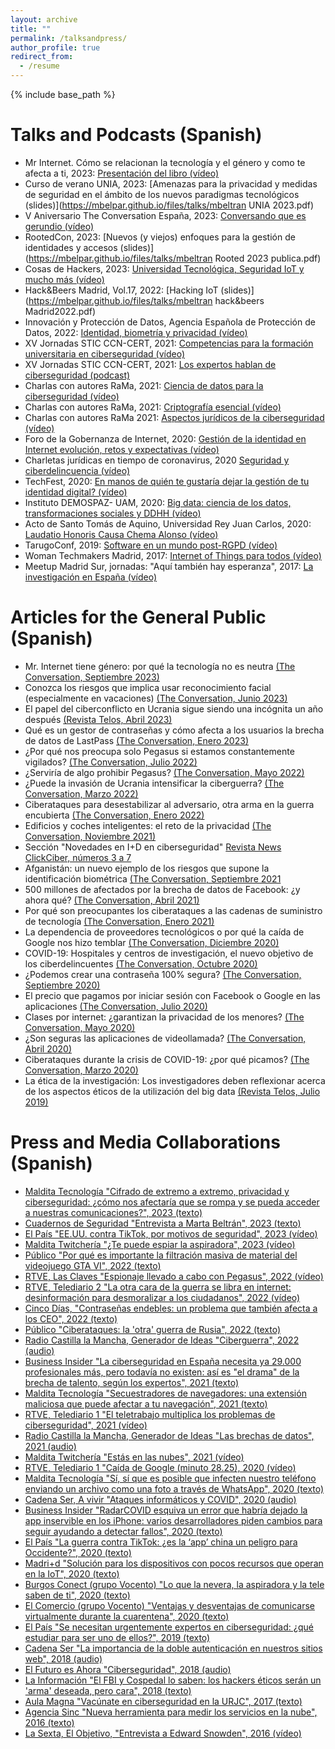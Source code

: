 ```yaml
---
layout: archive
title: ""
permalink: /talksandpress/
author_profile: true
redirect_from:
  - /resume
---
```


{% include base_path %}

Talks and Podcasts (Spanish)
======
- Mr Internet. Cómo se relacionan la tecnología y el género y como te afecta a ti, 2023:  [Presentación del libro (vídeo)](https://www.youtube.com/watch?v=gOZfw7hb7Ek)
- Curso de verano UNIA, 2023: [Amenazas para la privacidad y medidas de seguridad en el ámbito de los nuevos paradigmas tecnológicos (slides)](https://mbelpar.github.io/files/talks/mbeltran UNIA 2023.pdf)
- V Aniversario The Conversation España, 2023:  [Conversando que es gerundio (vídeo)](https://www.youtube.com/watch?v=yicJi6xqrCA)
- RootedCon, 2023: [Nuevos (y viejos) enfoques para la gestión de identidades y accesos (slides)](https://mbelpar.github.io/files/talks/mbeltran Rooted 2023 publica.pdf)
- Cosas de Hackers, 2023: [Universidad Tecnológica, Seguridad IoT y mucho más (vídeo)](https://www.youtube.com/watch?v=-VKP93MvxfA&t=1218s)
- Hack&Beers Madrid, Vol.17, 2022: [Hacking IoT (slides)](https://mbelpar.github.io/files/talks/mbeltran hack&beers Madrid2022.pdf)
- Innovación y Protección de Datos, Agencia Española de Protección de Datos, 2022: [Identidad, biometría y privacidad (vídeo)](https://www.youtube.com/watch?v=SQPZTem5um4&t=1010s)
- XV Jornadas STIC CCN-CERT, 2021: [Competencias para la formación universitaria en ciberseguridad (vídeo)](https://www.youtube.com/watch?v=mUwwpk_OsMY&list=PLIZWmGs0YDodIdpuubVCF_ivsNrd-VmmT&index=21)
- XV Jornadas STIC CCN-CERT, 2021: [Los expertos hablan de ciberseguridad (podcast)](https://www.youtube.com/watch?v=kjm_nn-fRD0&t=13s)
- Charlas con autores RaMa, 2021: [Ciencia de datos para la ciberseguridad (vídeo)](https://www.youtube.com/watch?v=FV0qG-asz-U&list=PL22MZPfNsT7GHJxPczjsfrs1UkWMymBtI&index=2)
- Charlas con autores RaMa, 2021: [Criptografía esencial (vídeo)](https://www.youtube.com/watch?v=3gW3-PXoWXo&list=PL22MZPfNsT7GHJxPczjsfrs1UkWMymBtI&index=3)
- Charlas con autores RaMa 2021: [Aspectos jurídicos de la ciberseguridad (vídeo)](https://www.youtube.com/watch?v=e9tDS7TNPFg&list=PL22MZPfNsT7GHJxPczjsfrs1UkWMymBtI&index=1)
- Foro de la Gobernanza de Internet, 2020: [Gestión de la identidad en Internet evolución, retos y expectativas (vídeo)](https://www.youtube.com/watch?v=Dhiiqm578CE&list=PLPF_vM881AyuKPzPnfOQ2VhcyVhGhZWhB)
- Charletas jurídicas en tiempo de coronavirus, 2020 [Seguridad y ciberdelincuencia (vídeo)](https://www.youtube.com/watch?v=JedNZ7Ji3Ms&t=12s)
- TechFest, 2020: [En manos de quién te gustaría dejar la gestión de tu identidad digital? (vídeo)](https://www.youtube.com/watch?v=wkmT-mHgV2Q)
- Instituto DEMOSPAZ- UAM, 2020: [Big data: ciencia de los datos, transformaciones sociales y DDHH (vídeo)](https://www.youtube.com/watch?v=uAT4eEny1io&t=961s)
- Acto de Santo Tomás de Aquino, Universidad Rey Juan Carlos, 2020: [Laudatio Honoris Causa Chema Alonso (vídeo)](https://tv.urjc.es/video/5e303819d68b1477738b4fb5)
- TarugoConf, 2019: [Software en un mundo post-RGPD (vídeo)](https://vimeo.com/401845152)
- Woman Techmakers Madrid, 2017: [Internet of Things para todos (vídeo)](https://www.youtube.com/watch?v=Fo1N9gD2qy0&t=2073s) 
- Meetup Madrid Sur, jornadas: "Aquí también hay esperanza", 2017: [La investigación en España (vídeo)](https://www.youtube.com/results?search_query=marta+beltran)


Articles for the General Public (Spanish)
======
- Mr. Internet tiene género: por qué la tecnología no es neutra [(The Conversation, Septiembre 2023)](https://theconversation.com/mr-internet-tiene-genero-por-que-la-tecnologia-no-es-neutra-214012)
- Conozca los riesgos que implica usar reconocimiento facial (especialmente en vacaciones) [(The Conversation, Junio 2023)](https://theconversation.com/conozca-los-riesgos-que-implica-usar-reconocimiento-facial-especialmente-en-vacaciones-207764)
- El papel del ciberconflicto en Ucrania sigue siendo una incógnita un año después [(Revista Telos, Abril 2023)](https://telos.fundaciontelefonica.com/el-papel-del-ciberconflicto-en-ucrania-sigue-siendo-una-incognita-un-ano-despues/)
- Qué es un gestor de contraseñas y cómo afecta a los usuarios la brecha de datos de LastPass [(The Conversation, Enero 2023)](https://theconversation.com/que-es-un-gestor-de-contrasenas-y-como-afecta-a-los-usuarios-la-brecha-de-datos-de-lastpass-197582)
- ¿Por qué nos preocupa solo Pegasus si estamos constantemente vigilados? [(The Conversation, Julio 2022)](https://theconversation.com/por-que-nos-preocupa-solo-pegasus-si-estamos-constantemente-vigilados-184872)
- ¿Serviría de algo prohibir Pegasus? [(The Conversation, Mayo 2022)](https://theconversation.com/serviria-de-algo-prohibir-pegasus-182381)
- ¿Puede la invasión de Ucrania intensificar la ciberguerra? [(The Conversation, Marzo 2022)](https://theconversation.com/puede-la-invasion-de-ucrania-intensificar-la-ciberguerra-178366)
- Ciberataques para desestabilizar al adversario, otra arma en la guerra encubierta [(The Conversation, Enero 2022)](https://theconversation.com/ciberataques-para-desestabilizar-al-adversario-otra-arma-en-la-guerra-encubierta-176858)
- Edificios y coches inteligentes: el reto de la privacidad [(The Conversation, Noviembre 2021)](https://theconversation.com/edificios-y-coches-inteligentes-el-reto-de-la-privacidad-172529)
- Sección "Novedades en I+D en ciberseguridad" [Revista News ClickCiber, números 3 a 7](https://clickciber.com/descargas/revista)
- Afganistán: un nuevo ejemplo de los riesgos que supone la identificación biométrica [(The Conversation, Septiembre 2021](https://theconversation.com/afganistan-un-nuevo-ejemplo-de-los-riesgos-que-supone-la-identificacion-biometrica-167562)
- 500 millones de afectados por la brecha de datos de Facebook: ¿y ahora qué? [(The Conversation, Abril 2021)](https://theconversation.com/500-millones-de-afectados-por-la-brecha-de-datos-de-facebook-y-ahora-que-158496)
- Por qué son preocupantes los ciberataques a las cadenas de suministro de tecnología [(The Conversation, Enero 2021)](https://theconversation.com/por-que-son-preocupantes-los-ciberataques-a-las-cadenas-de-suministro-de-tecnologia-153692)
- La dependencia de proveedores tecnológicos o por qué la caída de Google nos hizo temblar [(The Conversation, Diciembre 2020)](https://theconversation.com/la-dependencia-de-proveedores-tecnologicos-o-por-que-la-caida-de-google-nos-hizo-temblar-152142)
- COVID-19: Hospitales y centros de investigación, el nuevo objetivo de los ciberdelincuentes [(The Conversation, Octubre 2020)](https://theconversation.com/covid-19-hospitales-y-centros-de-investigacion-el-nuevo-objetivo-de-los-ciberdelincuentes-147772)
- ¿Podemos crear una contraseña 100% segura? [(The Conversation, Septiembre 2020)](https://theconversation.com/podemos-crear-una-contrasena-100-segura-146944)
- El precio que pagamos por iniciar sesión con Facebook o Google en las aplicaciones [(The Conversation, Julio 2020)](https://theconversation.com/el-precio-que-pagamos-por-iniciar-sesion-con-facebook-o-google-en-las-aplicaciones-141851)
- Clases por internet: ¿garantizan la privacidad de los menores? [(The Conversation, Mayo 2020)](https://theconversation.com/clases-por-internet-garantizan-la-privacidad-de-los-menores-138040)
- ¿Son seguras las aplicaciones de videollamada? [(The Conversation, Abril 2020)](https://theconversation.com/son-seguras-las-aplicaciones-de-videollamada-135864)
- Ciberataques durante la crisis de COVID-19: ¿por qué picamos? [(The Conversation, Marzo 2020)](https://theconversation.com/ciberataques-durante-la-crisis-de-covid-19-por-que-picamos-134814)
- La ética de la investigación: Los investigadores deben reflexionar acerca de los aspectos éticos de la utilización 
del big data [(Revista Telos, Julio 2019)](https://telos.fundaciontelefonica.com/telos-111-regulacion-marta-beltran-la-etica-de-la-investigacion-tratamiento-masivo-datos/)

Press and Media Collaborations (Spanish)
======
- [Maldita Tecnología "Cifrado de extremo a extremo, privacidad y ciberseguridad: ¿cómo nos afectaría que se rompa y se pueda acceder a nuestras comunicaciones?", 2023 (texto)](https://maldita.es/malditatecnologia/20230601/cifrado-extremo-extremo-consecuencias-privacidad-ciberseguridad/)
- [Cuadernos de Seguridad "Entrevista a Marta Beltrán", 2023 (texto)](https://cuadernosdeseguridad.com/2023/05/entrevista-marta-beltran-pardo/)
- [El País "EE.UU. contra TikTok, por motivos de seguridad", 2023 (vídeo)](https://www.youtube.com/watch?v=KiIN1nSPp8U)
- [Maldita Twitchería "¿Te puede espiar la aspiradora", 2023 (vídeo)](https://www.youtube.com/watch?v=XBtIOs1PyPg)
- [Público "Por qué es importante la filtración masiva de material del videojuego GTA VI", 2022 (texto)](https://www.publico.es/culturas/importante-filtracion-masiva-material-videojuego-gta-vi.html)
- [RTVE, Las Claves "Espionaje llevado a cabo con Pegasus", 2022 (vídeo)](https://www.rtve.es/play/videos/las-claves-del-siglo-xxi/programa-15/6530349/)
- [RTVE, Telediario 2 "La otra cara de la guerra se libra en internet: desinformación para desmoralizar a los ciudadanos", 2022 (vídeo)](https://www.rtve.es/play/videos/telediario-2/la-otra-cara-de-la-guerra-se-libra-en-internet-desinformacion-para-desmoralizar-a-los-ciudadanos/6393207/)
- [Cinco Días, "Contraseñas endebles: un problema que también afecta a los CEO", 2022 (texto)](https://cincodias.elpais.com/cincodias/2022/05/24/companias/1653402815_384606.html)
- [Público "Ciberataques: la 'otra' guerra de Rusia", 2022 (texto)](https://www.publico.es/internacional/ciberataques-guerra-rusia.html)
- [Radio Castilla la Mancha, Generador de Ideas "Ciberguerra", 2022 (audio)](https://www.youtube.com/watch?v=9DwMVPCRhy4)
- [Business Insider "La ciberseguridad en España necesita ya 29.000 profesionales más, pero todavía no existen: así es "el drama" de la brecha de talento, según los expertos", 2021 (texto)](https://www.businessinsider.es/espana-necesita-30000-trabajadores-ciberseguridad-835315)
- [Maldita Tecnología "Secuestradores de navegadores: una extensión maliciosa que puede afectar a tu navegación", 2021 (texto)](https://maldita.es/malditatecnologia/20211112/secuestradores-navegadores/)
- [RTVE, Telediario 1 "El teletrabajo multiplica los problemas de ciberseguridad", 2021 (vídeo)](https://www.rtve.es/play/videos/telediario/teletrabajo-multiplica-problemas-seguridad/5775163/)
- [Radio Castilla la Mancha, Generador de Ideas "Las brechas de datos", 2021 (audio)](https://www.youtube.com/watch?v=CivaMmvmnIg)
- [Maldita Twitchería "Estás en las nubes", 2021 (vídeo)](https://www.youtube.com/watch?v=7Vuug6guEDk)
- [RTVE, Telediario 1 "Caída de Google (minuto 28.25), 2020 (vídeo)](https://www.rtve.es/play/videos/telediario/15-horas-28-12-20/5747566/)
- [Maldita Tecnología "Sí, sí que es posible que infecten nuestro teléfono enviando un archivo como una foto a través de WhatsApp", 2020 (texto)](https://maldita.es/malditatecnologia/20201029/si-es-posible-infectar-telefono-enviando-archivo-foto-whatsapp//)
- [Cadena Ser, A vivir "Ataques informáticos y COVID", 2020 (audio)](https://play.cadenaser.com/audio/1603017430_577304/)
- [Business Insider "RadarCOVID esquiva un error que habría dejado la app inservible en los iPhone: varios desarrolladores piden cambios para seguir ayudando a detectar fallos", 2020 (texto)](https://www.businessinsider.es/radarcovid-esquiva-error-fatal-app-gracias-voluntarios-718679)	
- [El País "La guerra contra TikTok: ¿es la ‘app’ china un peligro para Occidente?", 2020 (texto)](https://elpais.com/tecnologia/2020-08-02/la-guerra-contra-tiktok-es-la-app-un-peligro-para-occidente.html)
- [Madri+d "Solución para los dispositivos con pocos recursos que operan en la IoT", 2020 (texto)](https://www.madrimasd.org/notiweb/noticias/solucion-los-dispositivos-pocos-recursos-que-operan-en-iot)
- [Burgos Conect (grupo Vocento) "Lo que la nevera, la aspiradora y la tele saben de ti", 2020 (texto)](https://www.burgosconecta.es/vivir/electrodomesticos-espias-informacion-personal-20200215121410-ntrc.html)
- [El Comercio (grupo Vocento) "Ventajas y desventajas de comunicarse virtualmente durante la cuarentena", 2020 (texto)](https://www.elcomercio.es/vivir/tecnologia/ventajas-desventajas-comunicarse-virtualmente-cuarentena-20200324143557-ntrc.html)
- [El País "Se necesitan urgentemente expertos en ciberseguridad: ¿qué estudiar para ser uno de ellos?", 2019 (texto)](https://elpais.com/economia/2019/01/14/actualidad/1547486152_048652.html)
- [Cadena Ser "La importancia de la doble autenticación en nuestros sitios web", 2018 (audio)](https://cadenaser.com/emisora/2018/01/18/ser_madrid_sur/1516278302_775188.html)
- [El Futuro es Ahora "Ciberseguridad", 2018 (audio)](https://www.youtube.com/watch?v=86ZnbG9FE7M)
- [La Información "El FBI y Cospedal lo saben: los hackers éticos serán un 'arma' deseada, pero cara", 2018 (texto)](https://www.lainformacion.com/espana/el-fbi-y-cospedal-lo-saben-los-hackers-eticos-seran-un-arma-deseada-pero-cara/6343729/)
- [Aula Magna "Vacúnate en ciberseguridad en la URJC", 2017 (texto)](https://www.aulamagna.com.es/vacunate-ciberseguridad-la-urjc/)
- [Agencia Sinc "Nueva herramienta para medir los servicios en la nube", 2016 (texto)](https://www.agenciasinc.es/Noticias/Nueva-herramienta-para-medir-los-servicios-en-la-nube)
- [La Sexta, El Objetivo, "Entrevista a Edward Snowden", 2016 (vídeo)](https://www.lasexta.com/programas/el-objetivo/noticias/entrevista-completa-edward-snowden-objetivo-version-extendida_20160313572398a04beb28d446ffed10.html)
